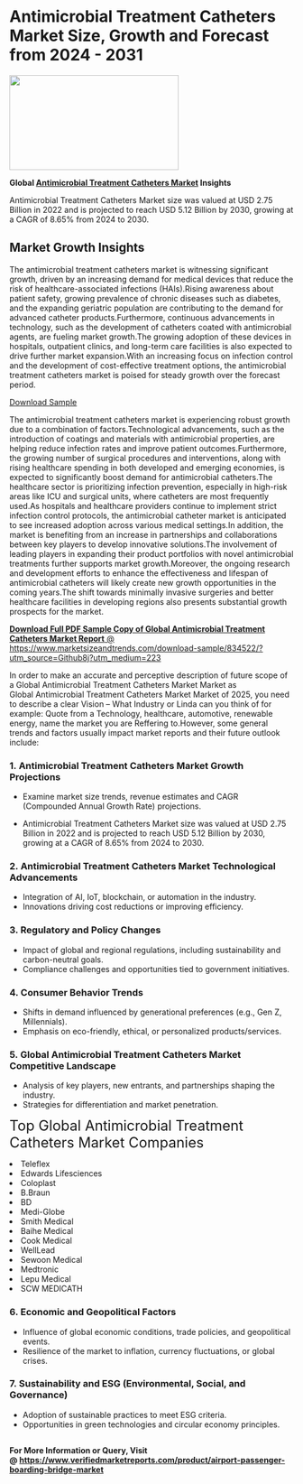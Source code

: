 <H1>Antimicrobial Treatment Catheters Market Size, Growth and Forecast from 2024 - 2031</H1><img class="aligncenter size-medium wp-image-584254" src="https://thirdeyenews.in/wp-content/uploads/2024/09/Global-Market-Research-300x168.jpeg" alt="" width="300" height="168" /><p><strong>Global&nbsp;<a href="https://www.marketsizeandtrends.com/download-sample/834522/?utm_source=Github8j?utm_medium=223">Antimicrobial Treatment Catheters Market</a> Insights</strong></p><p>Antimicrobial Treatment Catheters Market size was valued at USD 2.75 Billion in 2022 and is projected to reach USD 5.12 Billion by 2030, growing at a CAGR of 8.65% from 2024 to 2030.</p><p><h2>Market Growth Insights</h2> <p>The antimicrobial treatment catheters market is witnessing significant growth, driven by an increasing demand for medical devices that reduce the risk of healthcare-associated infections (HAIs).Rising awareness about patient safety, growing prevalence of chronic diseases such as diabetes, and the expanding geriatric population are contributing to the demand for advanced catheter products.Furthermore, continuous advancements in technology, such as the development of catheters coated with antimicrobial agents, are fueling market growth.The growing adoption of these devices in hospitals, outpatient clinics, and long-term care facilities is also expected to drive further market expansion.With an increasing focus on infection control and the development of cost-effective treatment options, the antimicrobial treatment catheters market is poised for steady growth over the forecast period.</p> <p><a href="#">Download Sample</a></p> <p>The antimicrobial treatment catheters market is experiencing robust growth due to a combination of factors.Technological advancements, such as the introduction of coatings and materials with antimicrobial properties, are helping reduce infection rates and improve patient outcomes.Furthermore, the growing number of surgical procedures and interventions, along with rising healthcare spending in both developed and emerging economies, is expected to significantly boost demand for antimicrobial catheters.The healthcare sector is prioritizing infection prevention, especially in high-risk areas like ICU and surgical units, where catheters are most frequently used.As hospitals and healthcare providers continue to implement strict infection control protocols, the antimicrobial catheter market is anticipated to see increased adoption across various medical settings.In addition, the market is benefiting from an increase in partnerships and collaborations between key players to develop innovative solutions.The involvement of leading players in expanding their product portfolios with novel antimicrobial treatments further supports market growth.Moreover, the ongoing research and development efforts to enhance the effectiveness and lifespan of antimicrobial catheters will likely create new growth opportunities in the coming years.The shift towards minimally invasive surgeries and better healthcare facilities in developing regions also presents substantial growth prospects for the market.<p><a href="#"></p><p><span class=""><strong>Download Full PDF Sample Copy of Global Antimicrobial Treatment Catheters Market Report</strong> @ <a href="https://www.marketsizeandtrends.com/download-sample/834522/?utm_source=Github8j?utm_medium=223" target="_blank">https://www.marketsizeandtrends.com/download-sample/834522/?utm_source=Github8j?utm_medium=223</a></span></p><p>In order to make an accurate and perceptive description of future scope of a Global&nbsp;Antimicrobial Treatment Catheters Market Market as Global&nbsp;Antimicrobial Treatment Catheters Market Market of 2025, you need to describe a clear Vision &ndash; What Industry or Linda can you think of for example: Quote from a Technology, healthcare, automotive, renewable energy, name the market you are Reffering to.However, some general trends and factors usually impact market reports and their future outlook include:</p><h3>1.&nbsp;<strong>Antimicrobial Treatment Catheters Market Growth Projections</strong></h3><ul><li>Examine market size trends, revenue estimates and CAGR (Compounded Annual Growth Rate) projections.</li><li><p>Antimicrobial Treatment Catheters Market size was valued at USD 2.75 Billion in 2022 and is projected to reach USD 5.12 Billion by 2030, growing at a CAGR of 8.65% from 2024 to 2030.</p></li></ul><h3>2.&nbsp;<strong>Antimicrobial Treatment Catheters Market Technological Advancements</strong></h3><ul><li>Integration of AI, IoT, blockchain, or automation in the industry.</li><li>Innovations driving cost reductions or improving efficiency.</li></ul><h3>3.&nbsp;<strong>Regulatory and Policy Changes</strong></h3><ul><li>Impact of global and regional regulations, including sustainability and carbon-neutral goals.</li><li>Compliance challenges and opportunities tied to government initiatives.</li></ul><h3>4.&nbsp;<strong>Consumer Behavior Trends</strong></h3><ul><li>Shifts in demand influenced by generational preferences (e.g., Gen Z, Millennials).</li><li>Emphasis on eco-friendly, ethical, or personalized products/services.</li></ul><h3>5.&nbsp;<strong>Global Antimicrobial Treatment Catheters Market Competitive Landscape</strong></h3><ul><li>Analysis of key players, new entrants, and partnerships shaping the industry.</li><li>Strategies for differentiation and market penetration.</li></ul><p data-pm-slice="1 1 []"><span style="color: inherit; font-family: inherit; font-size: 25px;">Top Global Antimicrobial Treatment Catheters Market Companies</span></p><div class="" data-test-id=""><p><li>Teleflex</li><li> Edwards Lifesciences</li><li> Coloplast</li><li> B.Braun</li><li> BD</li><li> Medi-Globe</li><li> Smith Medical</li><li> Baihe Medical</li><li> Cook Medical</li><li> WellLead</li><li> Sewoon Medical</li><li> Medtronic</li><li> Lepu Medical</li><li> SCW MEDICATH</li></p></div><h3>6.&nbsp;<strong>Economic and Geopolitical Factors</strong></h3><ul><li>Influence of global economic conditions, trade policies, and geopolitical events.</li><li>Resilience of the market to inflation, currency fluctuations, or global crises.</li></ul><h3>7.&nbsp;<strong>Sustainability and ESG (Environmental, Social, and Governance)</strong></h3><ul><li>Adoption of sustainable practices to meet ESG criteria.</li><li>Opportunities in green technologies and circular economy principles.</li></ul><h2><strong style="font-size: 14px;">For More Information or Query, Visit @&nbsp;</strong><a style="background-color: #ffffff; font-size: 14px;" href="https://www.marketsizeandtrends.com/report/antimicrobial-treatment-catheters-market/" target="_blank">https://www.verifiedmarketreports.com/product/airport-passenger-boarding-bridge-market</a></h2>